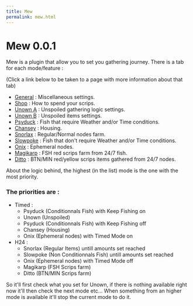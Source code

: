 ```yaml
---
title: Mew
permalink: mew.html
---
```


# Mew 0.0.1

Mew is a plugin that allow you to set you gathering journey. There is a tab for each mode/feature : 

(Click a link below to be taken to a page with more information about that tab)

- [General](/mew/general.html) : Miscellaneous settings.
- [Shop](/mew/shop.html) : How to spend your scrips.
- [Unown A](/mew/unown-a.html) : Unspoiled gathering logic settings.
- [Unown B](/mew/unown-b.html) : Unspoiled items settings.
- [Psyduck](/mew/psyduck.html) : Fish that require Weather and/or Time conditions.
- [Chansey](/mew/chansey.html) : Housing.
- [Snorlax](/mew/snorlax.html) : Regular/Normal nodes farm.
- [Slowpoke](/mew/slowpoke.html) : Fish that don't require Weather and/or Time conditions.
- [Onix](/mew/onix.html) : Ephemeral nodes.
- [Magikarp](/mew/magikarp.html) : FSH red scrips farm from 24/7 fish. 
- [Ditto](/mew/ditto.html) : BTN/MIN red/yellow scrips items gathered from 24/7 nodes.

About the logic behind, the highest (in the list) mode is the one with the most priority.
### The priorities are :
 * Timed :
   - Psyduck (Conditionnals Fish) with Keep Fishing on
   - Unown (Unspoiled)
   - Psyduck (Conditionnals Fish) with Keep Fishing off
   - Chansey (Housing)
   - Onix (Ephemeral nodes) with Timed Mode on
 * H24 :
   - Snorlax (Regular Items)  untill amounts set reached
   - Slowpoke (Non Conditionnals Fish) untill amounts set reached
   - Onix (Ephemeral nodes) with Timed Mode off
   - Magikarp (FSH Scrips farm)
   - Ditto (BTN/MIN Scrips farm)

So it'll first check what you set for Unown, if there is nothing available right now it'll then check the next mode etc...
When something from an higher mode is available it'll stop the current mode to do it.